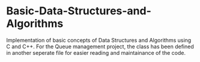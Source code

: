 # Basic-Data-Structures-and-Algorithms
Implementation of basic concepts of Data Structures and Algorithms using C and C++.
For the Queue management project, the class has been defined in another seperate file for easier reading and maintainance of the code.
